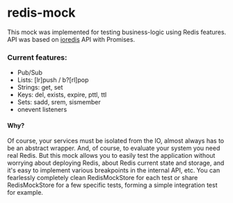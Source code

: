 # redis-mock

This mock was implemented for testing business-logic using Redis features.  
API was based on [ioredis](https://github.com/luin/ioredis) API with Promises.

### Current features:
* Pub/Sub
* Lists: [lr]push / b?[rl]pop
* Strings: get, set
* Keys: del, exists, expire, pttl, ttl
* Sets: sadd, srem, sismember
* onevent listeners

#### Why?

Of course, your services must be isolated from the IO, almost always has to be an abstract wrapper. And, of course, to evaluate your system you need real Redis. 
But this mock allows you to easily test the application without worrying about deploying Redis, about Redis current state and storage, and it's easy to implement various breakpoints in the internal API, etc. You can fearlessly completely clean RedisMockStore for each test or share RedisMockStore for a few specific tests, forming a simple integration test for example.